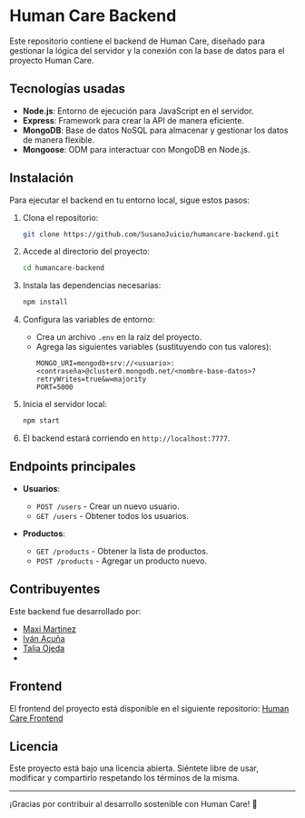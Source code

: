 # Human Care Backend

Este repositorio contiene el backend de Human Care, diseñado para gestionar la lógica del servidor y la conexión con la base de datos para el proyecto Human Care.

## Tecnologías usadas

- **Node.js**: Entorno de ejecución para JavaScript en el servidor.
- **Express**: Framework para crear la API de manera eficiente.
- **MongoDB**: Base de datos NoSQL para almacenar y gestionar los datos de manera flexible.
- **Mongoose**: ODM para interactuar con MongoDB en Node.js.

## Instalación

Para ejecutar el backend en tu entorno local, sigue estos pasos:

1. Clona el repositorio:
   ```bash
   git clone https://github.com/SusanoJuicio/humancare-backend.git
   ```

2. Accede al directorio del proyecto:
   ```bash
   cd humancare-backend
   ```

3. Instala las dependencias necesarias:
   ```bash
   npm install
   ```

4. Configura las variables de entorno:
   - Crea un archivo `.env` en la raíz del proyecto.
   - Agrega las siguientes variables (sustituyendo con tus valores):
     ```env
     MONGO_URI=mongodb+srv://<usuario>:<contraseña>@cluster0.mongodb.net/<nombre-base-datos>?retryWrites=true&w=majority
     PORT=5000
     ```

5. Inicia el servidor local:
   ```bash
   npm start
   ```

6. El backend estará corriendo en `http://localhost:7777`.

## Endpoints principales

- **Usuarios**:
  - `POST /users` - Crear un nuevo usuario.
  - `GET /users` - Obtener todos los usuarios.

- **Productos**:
  - `GET /products` - Obtener la lista de productos.
  - `POST /products` - Agregar un producto nuevo.

## Contribuyentes

Este backend fue desarrollado por:

- [Maxi Martinez](https://github.com/maxiluma18)
- [Iván Acuña](https://github.com/SusanoJuicio)
- [Talia Ojeda](https://github.com/TaliaIvonneOjeda1)
- 
## Frontend

El frontend del proyecto está disponible en el siguiente repositorio: [Human Care Frontend](https://github.com/SusanoJuicio/human-care-repo)

## Licencia

Este proyecto está bajo una licencia abierta. Siéntete libre de usar, modificar y compartirlo respetando los términos de la misma.

---

¡Gracias por contribuir al desarrollo sostenible con Human Care! 🌿
